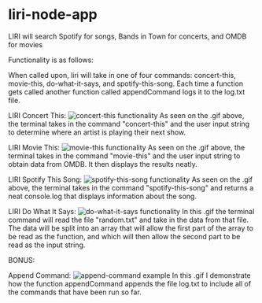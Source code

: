 # liri-node-app
LIRI will search Spotify for songs, Bands in Town for concerts, and OMDB for movies

Functionality is as follows:

When called upon, liri will take in one of four commands: concert-this, movie-this, do-what-it-says, and spotify-this-song. Each time a function gets called another function called appendCommand logs it to the log.txt file.

LIRI Concert This:
<img src="#" alt="concert-this functionality">
As seen on the .gif above, the terminal takes in the command "concert-this" and the user input string to determine where an artist is playing their next show.

LIRI Movie This:
<img src="#" alt="movie-this functionality">
As seen on the .gif above, the terminal takes in the command "movie-this" and the user input string to obtain data from OMDB. It then displays the results neatly.

LIRI Spotify This Song:
<img src="#" alt="spotify-this-song functionality">
As seen on the .gif above, the terminal takes in the command "spotify-this-song" and returns a neat console.log that displays information about the song.

LIRI Do What It Says:
<img src="#" alt="do-what-it-says functionality">
In this .gif the terminal command will read the file "random.txt" and take in the data from that file. The data will be split into an array that will allow the first part of the array to be read as the function, and which will then allow the second part to be read as the input string.

BONUS:

Append Command:
<img src="#" alt="append-command example">
In this .gif I demonstrate how the function appendCommand appends the file log.txt to include all of the commands that have been run so far.